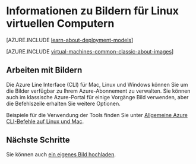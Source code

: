 <properties
    pageTitle="Informationen zu Linux Bilder für virtuellen Computern | Microsoft Azure"
    description="Erfahren Sie, wie Linux Bilder mit virtuellen Computern in Azure verwendet werden."
    services="virtual-machines-linux"
    documentationCenter=""
    authors="cynthn"
    manager="timlt"
    editor="tysonn"
    tags="azure-service-management"/>

<tags
    ms.service="virtual-machines-linux"
    ms.workload="infrastructure-services"
    ms.tgt_pltfrm="vm-linux"
    ms.devlang="na"
    ms.topic="article"
    ms.date="07/21/2016"
    ms.author="cynthn"/>

# <a name="about-images-for-linux-virtual-machines"></a>Informationen zu Bildern für Linux virtuellen Computern

[AZURE.INCLUDE [learn-about-deployment-models](../../includes/learn-about-deployment-models-classic-include.md)]

[AZURE.INCLUDE [virtual-machines-common-classic-about-images](../../includes/virtual-machines-common-classic-about-images.md)]

## <a name="working-with-images"></a>Arbeiten mit Bildern

Die Azure Line Interface (CLI) für Mac, Linux und Windows können Sie um die Bilder verfügbar zu Ihrem Azure-Abonnement zu verwalten. Sie können auch im klassische Azure-Portal für einige Vorgänge Bild verwenden, aber die Befehlszeile erhalten Sie weitere Optionen.

Beispiele für die Verwendung der Tools finden Sie unter [Allgemeine Azure CLI-Befehle auf Linux und Mac](virtual-machines-linux-cli-manage.md).


## <a name="next-steps"></a>Nächste Schritte

Sie können auch [ein eigenes Bild hochladen](virtual-machines-linux-classic-create-upload-vhd.md).
